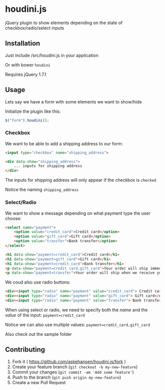 # houdini.js

jQuery plugin to show elements depending on the state of checkbox/radio/select inputs

## Installation

Just include /src/houdini.js in your application

Or with bower `houdini`

Requires jQuery 1.7.1

## Usage

Lets say we have a form with some elements we want to show/hide

Initialize the plugin like this: 

```javascript
$("form").houdini();
```


### Checkbox

We want to be able to add a shipping address to our form:

```html
<input type="checkbox" name="shipping_address">

<div data-show="shipping_address">
	... inputs for shipping address
</div>
```

The inputs for shipping address will only appear if the checkbox is `checked`

Notice the naming `shipping_address`

### Select/Radio

We want to show a message depending on what payment type the user choose:

```html
<select name="payment">
	<option value="credit_card">Credit card</option>
	<option value="gift_card">Gift card</option>
	<option value="transfer">Bank transfer</option>
</select>

<h1 data-show="payment=credit_card">Credit card</h1>
<h1 data-show="payment=gift_card">Gift card</h1>
<h1 data-show="payment=credit_card">Bank transfer</h1>
<p data-show="payment=credit_card,gift_card">Your order will ship immediately</p>
<p data-show="payment=transfer">Your order will ship when we receive your payment</p>
```

We coud also use radio buttons:

```html
<div><input type="radio" name="payment" value="credit_card"> Credit card</div>
<div><input type="radio" name="payment" value="gift_card"> Gift card</div>
<div><input type="radio" name="payment" value="transfer"> Bank transfer</div>
```

When using select or radio, we need to specify both the *name* and the *value* of the input: `payment=credit_card`

Notice we can also use multiple values: `payment=credit_card,gift_card`

Also check out the sample folder

## Contributing

1. Fork it ( https://github.com/askehansen/houdini.js/fork )
2. Create your feature branch (`git checkout -b my-new-feature`)
3. Commit your changes (`git commit -am 'Add some feature'`)
4. Push to the branch (`git push origin my-new-feature`)
5. Create a new Pull Request
